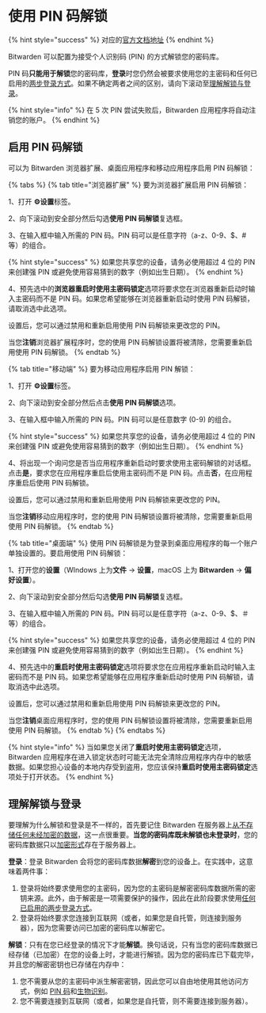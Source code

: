 # 使用 PIN 码解锁

{% hint style="success" %}
对应的[官方文档地址](https://bitwarden.com/help/article/unlock-with-pin/)
{% endhint %}

Bitwarden 可以配置为接受个人识别码 (PIN) 的方式解锁您的密码库。

PIN 码**只能用于解锁**您的密码库，**登录**时您仍然会被要求使用您的主密码和任何已启用的[两步登录方式](../two-step-login/two-step-login-methods.md)。如果不确定两者之间的区别，请向下滚动至[理解解锁与登录](unlock-with-pin.md#understanding-unlock-vs-log-in)。

{% hint style="info" %}
在 5 次 PIN 尝试失败后，Bitwarden 应用程序将自动注销您的账户。
{% endhint %}

## 启用 PIN 码解锁 <a href="#enable-unlock-with-pin" id="enable-unlock-with-pin"></a>

可以为 Bitwarden 浏览器扩展、桌面应用程序和移动应用程序启用 PIN 码解锁：

{% tabs %}
{% tab title="浏览器扩展" %}
要为浏览器扩展启用 PIN 码解锁：

1、打开 **⚙️设置**标签。

2、向下滚动到安全部分然后勾选**使用 PIN 码解锁**复选框。

3、在输入框中输入所需的 PIN 码。PIN 码可以是任意字符（a-z、0-9、$、# 等）的组合。

{% hint style="success" %}
如果您共享您的设备，请务必使用超过 4 位的 PIN 来创建强 PIN 或避免使用容易猜到的数字（例如出生日期）。
{% endhint %}

4、预先选中的**浏览器重启时使用主密码锁定**选项将要求您在浏览器重新启动时输入主密码而不是 PIN 码。如果您希望能够在浏览器重新启动时使用 PIN 码解锁，请取消选中此选项。

设置后，您可以通过禁用和重新启用使用 PIN 码解锁来更改您的 PIN。

当您**注销**浏览器扩展程序时，您的使用 PIN 码解锁设置将被清除，您需要重新启用使用 PIN 码解锁。
{% endtab %}

{% tab title="移动端" %}
要为移动应用程序启用 PIN 解锁：

1、打开 **⚙️设置**标签。

2、向下滚动到安全部分然后点击**使用 PIN 码解锁**选项。

3、在输入框中输入所需的 PIN 码。PIN 码可以是任意数字 (0-9) 的组合。

{% hint style="success" %}
如果您共享您的设备，请务必使用超过 4 位的 PIN 来创建强 PIN 或避免使用容易猜到的数字（例如出生日期）。
{% endhint %}

4、将出现一个询问您是否当应用程序重新启动时要求使用主密码解锁的对话框。点击**是**，要求您在应用程序重启后使用主密码而不是 PIN 码。点击**否**，在应用程序重启后使用 PIN 码解锁。

设置后，您可以通过禁用和重新启用使用 PIN 码解锁来更改您的 PIN。

当您**注销**移动应用程序时，您的使用 PIN 码解锁设置将被清除，您需要重新启用使用 PIN 码解锁。
{% endtab %}

{% tab title="桌面端" %}
使用 PIN 码解锁是为登录到桌面应用程序的每一个账户单独设置的。要启用使用 PIN 码解锁：

1、打开您的**设置**（WIndows 上为**文件** → **设置**，macOS 上为 **Bitwarden** → **偏好设置**）。

2、向下滚动到安全部分然后勾选**使用 PIN 码解锁**复选框。

3、在输入框中输入所需的 PIN 码。PIN 码可以是任意字符（a-z、0-9、$、＃ 等）的组合。

{% hint style="success" %}
如果您共享您的设备，请务必使用超过 4 位的 PIN 来创建强 PIN 或避免使用容易猜到的数字（例如出生日期）。
{% endhint %}

4、预先选中的**重启时使用主密码锁定**选项将要求您在应用程序重新启动时输入主密码而不是 PIN 码。如果您希望能够在应用程序重新启动时使用 PIN 码解锁，请取消选中此选项。

设置后，您可以通过禁用和重新启用使用 PIN 码解锁来更改您的 PIN。

当您**注销**桌面应用程序时，您的使用 PIN 码解锁设置将被清除，您需要重新启用使用 PIN 码解锁。
{% endtab %}
{% endtabs %}

{% hint style="info" %}
当如果您关闭了**重启时使用主密码锁定**选项，Bitwarden 应用程序在进入锁定状态时可能无法完全清除应用程序内存中的敏感数据。如果您担心设备的本地内存受到盗用，您应该保持**重启时使用主密码锁定**选项处于打开状态。
{% endhint %}

## 理解解锁与登录 <a href="#understanding-unlock-vs-log-in" id="understanding-unlock-vs-log-in"></a>

要理解为什么解锁和登录是不一样的，首先要记住 Bitwarden 在服务器上[从不存储任何未经加密的数据](../security/vault-data.md)，这一点很重要。**当您的密码库既未解锁也未登录时**，您的密码库数据只以[加密形式](../security/encryption.md)存在于服务器上。

**登录**：登录 Bitwarden 会将您的密码库数据**解密**到您的设备上。在实践中，这意味着两件事：

1. 登录将始终要求使用您的主密码，因为您的主密码是解密密码库数据所需的密钥来源。此外，由于解密是一项需要保护的操作，因此在此阶段要求使用[任何已启用的两步登录方式](../two-step-login/two-step-login-methods.md)。
2. 登录将始终要求您连接到互联网（或者，如果您是自托管，则连接到服务器），因为您需要访问已加密的密码库以解密它。

**解锁**：只有在您已经登录的情况下才能**解锁**。换句话说，只有当您的密码库数据已经存储（已加密）在您的设备上时，才能进行解锁。因为您的密码库已下载完毕，并且您的解密密钥也已存储在内存中：

1. 您不需要从您的主密码中派生解密密钥，因此您可以自由地使用其他访问方式，例如 [PIN 码](unlock-with-pin.md)和[生物识别](unlocking-with-biometrics.md)。
2. 您不需要连接到互联网（或者，如果您是自托管，则不需要连接到服务器）。
